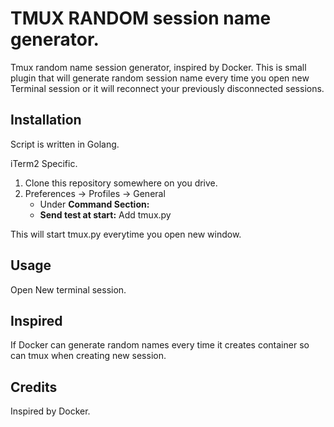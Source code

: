 # TMUX RANDOM session name generator.

Tmux random name session generator, inspired by Docker.
This is small plugin that will generate random session name every time you open new Terminal session or it will reconnect your previously disconnected sessions.

## Installation

Script is written in Golang.

iTerm2 Specific.

1. Clone this repository somewhere on you drive.
2. Preferences -> Profiles -> General
   * Under **Command Section:**
    * **Send test at start:** Add tmux.py

This will start tmux.py everytime you open new window.

## Usage

Open New terminal session.

## Inspired

If Docker can generate random names every time it creates container so can tmux when creating new session.

## Credits

Inspired by Docker.
